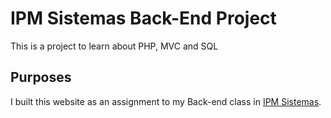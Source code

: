 <h1>IPM Sistemas Back-End Project</h1>
<p>This is a project to learn about PHP, MVC and SQL</p>

<h2>Purposes</h2>

I built this website as an assignment to my Back-end class in <a href="https://www.ipm.com.br">IPM Sistemas</a>.

